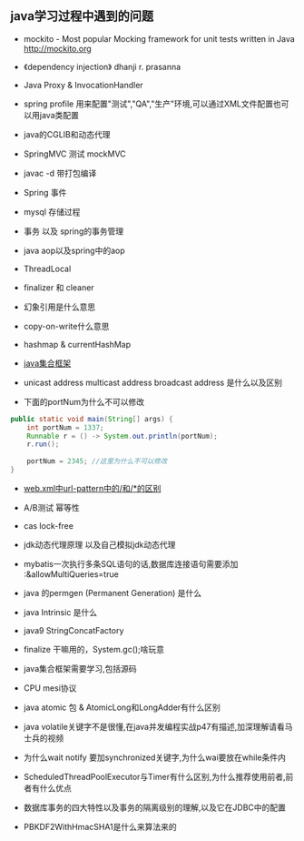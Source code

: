 ## java学习过程中遇到的问题

*	mockito - Most popular Mocking framework for unit tests written in Java http://mockito.org
*	《dependency injection》 dhanji r. prasanna 
*	Java Proxy & InvocationHandler
*	spring profile 用来配置"测试","QA","生产"环境,可以通过XML文件配置也可以用java类配置
*	java的CGLIB和动态代理
*	SpringMVC 测试 mockMVC
*	javac -d 带打包编译
*	Spring 事件
*	mysql 存储过程
*	事务 以及 spring的事务管理
* java aop以及spring中的aop
* ThreadLocal
* finalizer 和 cleaner
* 幻象引用是什么意思
* copy-on-write什么意思
* hashmap & currentHashMap
* [java集合框架](http://www.cnblogs.com/skywang12345/p/3323085.html)
* unicast address multicast address broadcast address 是什么以及区别

* 下面的portNum为什么不可以修改
```java
public static void main(String[] args) {
    int portNum = 1337;
    Runnable r = () -> System.out.println(portNum);
    r.run();
    
    portNum = 2345; //这里为什么不可以修改
}
```

* [web.xml中url-pattern中的/和/*的区别](https://stackoverflow.com/questions/4140448/difference-between-and-in-servlet-mapping-url-pattern)
* A/B测试  幂等性

* cas lock-free

* jdk动态代理原理 以及自己模拟jdk动态代理

* mybatis一次执行多条SQL语句的话,数据库连接语句需要添加 :&allowMultiQueries=true

* java 的permgen (Permanent Generation) 是什么	

* java Intrinsic 是什么

* java9 StringConcatFactory

* finalize 干嘛用的，System.gc();啥玩意

* java集合框架需要学习,包括源码

* CPU mesi协议

* java atomic 包 & AtomicLong和LongAdder有什么区别

* java volatile关键字不是很懂,在java并发编程实战p47有描述,加深理解请看马士兵的视频

* 为什么wait notify 要加synchronized关键字,为什么wai要放在while条件内

* ScheduledThreadPoolExecutor与Timer有什么区别,为什么推荐使用前者,前者有什么优点

* 数据库事务的四大特性以及事务的隔离级别的理解,以及它在JDBC中的配置
* PBKDF2WithHmacSHA1是什么来算法来的